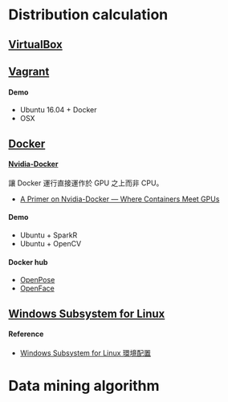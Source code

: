 # Distribution calculation

## [VirtualBox](https://www.virtualbox.org/)

## [Vagrant](https://www.vagrantup.com/docs/)

#### Demo

+ Ubuntu 16.04 + Docker
+ OSX

## [Docker](https://www.docker.com/)

#### [Nvidia-Docker](https://github.com/NVIDIA/nvidia-docker)

讓 Docker 運行直接運作於 GPU 之上而非 CPU。

+ [A Primer on Nvidia-Docker — Where Containers Meet GPUs](https://thenewstack.io/primer-nvidia-docker-containers-meet-gpus/)

#### Demo

+ Ubuntu + SparkR
+ Ubuntu + OpenCV

#### Docker hub

+ [OpenPose](http://michaelsobrepera.com/guides/openposeaws.htmlhttp://michaelsobrepera.com/guides/openposeaws.html)
+ [OpenFace](https://hub.docker.com/r/bamos/openface)

## [Windows Subsystem for Linux](https://docs.microsoft.com/en-us/windows/wsl/install-win10)

#### Reference

+ [Windows Subsystem for Linux 環境配置](https://medium.com/hungys-blog/windows-subsystem-for-linux-configuration-caf2f47d0dfb)

# Data mining algorithm
